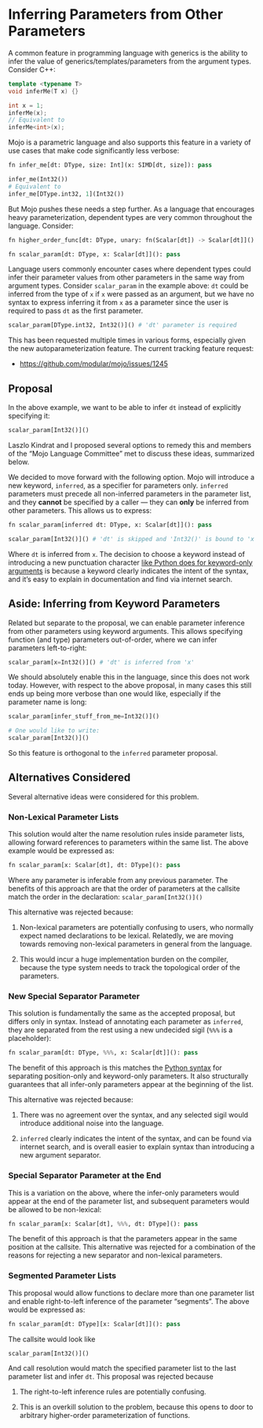 # Inferring Parameters from Other Parameters

A common feature in programming language with generics is the ability to infer
the value of generics/templates/parameters from the argument types. Consider
C++:

```cpp
template <typename T>
void inferMe(T x) {}

int x = 1;
inferMe(x);
// Equivalent to
inferMe<int>(x);
```

Mojo is a parametric language and also supports this feature in a variety of use
cases that make code significantly less verbose:

```python
fn infer_me[dt: DType, size: Int](x: SIMD[dt, size]): pass

infer_me(Int32())
# Equivalent to
infer_me[DType.int32, 1](Int32())
```

But Mojo pushes these needs a step further. As a language that encourages heavy
parameterization, dependent types are very common throughout the language.
Consider:

```python
fn higher_order_func[dt: DType, unary: fn(Scalar[dt]) -> Scalar[dt]](): pass

fn scalar_param[dt: DType, x: Scalar[dt]](): pass
```

Language users commonly encounter cases where dependent types could infer their
parameter values from other parameters in the same way from argument types.
Consider `scalar_param` in the example above: `dt` could be inferred from the
type of `x` if `x` were passed as an argument, but we have no syntax to express
inferring it from `x` as a parameter since the user is required to pass `dt` as
the first parameter.

```python
scalar_param[DType.int32, Int32()]() # 'dt' parameter is required
```

This has been requested multiple times in various forms, especially given the
new autoparameterization feature. The current tracking feature request:

- <https://github.com/modular/mojo/issues/1245>

## Proposal

In the above example, we want to be able to infer `dt` instead of explicitly
specifying it:

```python
scalar_param[Int32()]()
```

Laszlo Kindrat and I proposed several options to remedy this and members of the
“Mojo Language Committee”  met to discuss these ideas, summarized below.

We decided to move forward with the following option. Mojo will introduce a new
keyword, `inferred`, as a specifier for parameters only. `inferred` parameters
must precede all non-inferred parameters in the parameter list, and they
**cannot** be specified by a caller — they can **only** be inferred from other
parameters. This allows us to express:

```python
fn scalar_param[inferred dt: DType, x: Scalar[dt]](): pass

scalar_param[Int32()]() # 'dt' is skipped and 'Int32()' is bound to 'x'
```

Where `dt` is inferred from `x`. The decision to choose a keyword instead of
introducing a new punctuation character [like Python does for keyword-only
arguments](https://docs.python.org/3/tutorial/controlflow.html#special-parameters)
is because a keyword clearly indicates the intent of the syntax, and it’s easy
to explain in documentation and find via internet search.

## Aside: Inferring from Keyword Parameters

Related but separate to the proposal, we can enable parameter inference from
other parameters using keyword arguments. This allows specifying function (and
type) parameters out-of-order, where we can infer parameters left-to-right:

```python
scalar_param[x=Int32()]() # 'dt' is inferred from 'x'
```

We should absolutely enable this in the language, since this does not work
today. However, with respect to the above proposal, in many cases this still
ends up being more verbose than one would like, especially if the parameter name
is long:

```python
scalar_param[infer_stuff_from_me=Int32()]()

# One would like to write:
scalar_param[Int32()]()
```

So this feature is orthogonal to the `inferred` parameter proposal.

## Alternatives Considered

Several alternative ideas were considered for this problem.

### Non-Lexical Parameter Lists

This solution would alter the name resolution rules inside parameter lists,
allowing forward references to parameters within the same list. The above
example would be expressed as:

```python
fn scalar_param[x: Scalar[dt], dt: DType](): pass
```

Where any parameter is inferable from any previous parameter. The benefits of
this approach are that the order of parameters at the callsite match the order
in the declaration: `scalar_param[Int32()]()`

This alternative was rejected because:

1. Non-lexical parameters are potentially confusing to users, who normally
    expect named declarations to be lexical. Relatedly, we are moving towards
    removing non-lexical parameters in general from the language.

2. This would incur a huge implementation burden on the compiler, because the
    type system needs to track the topological order of the parameters.

### New Special Separator Parameter

This solution is fundamentally the same as the accepted proposal, but differs
only in syntax. Instead of annotating each parameter as `inferred`, they are
separated from the rest using a new undecided sigil (`%%%` is a placeholder):

```python
fn scalar_param[dt: DType, %%%, x: Scalar[dt]](): pass
```

The benefit of this approach is this matches the [Python
syntax](https://docs.python.org/3/tutorial/controlflow.html#special-parameters)
for separating position-only and keyword-only parameters. It also structurally
guarantees that all infer-only parameters appear at the beginning of the list.

This alternative was rejected because:

1. There was no agreement over the syntax, and any selected sigil would
    introduce additional noise into the language.

2. `inferred` clearly indicates the intent of the syntax, and can be found via
    internet search, and is overall easier to explain syntax than introducing a new
    argument separator.

### Special Separator Parameter at the End

This is a variation on the above, where the infer-only parameters would appear
at the end of the parameter list, and subsequent parameters would be allowed to
be non-lexical:

```python
fn scalar_param[x: Scalar[dt], %%%, dt: DType](): pass
```

The benefit of this approach is that the parameters appear in the same position
at the callsite. This alternative was rejected for a combination of the reasons
for rejecting a new separator and non-lexical parameters.

### Segmented Parameter Lists

This proposal would allow functions to declare more than one parameter list and
enable right-to-left inference of the parameter “segments”. The above would be
expressed as:

```python
fn scalar_param[dt: DType][x: Scalar[dt]](): pass
```

The callsite would look like

```python
scalar_param[Int32()]()
```

And call resolution would match the specified parameter list to the last
parameter list and infer `dt`. This proposal was rejected because

1. The right-to-left inference rules are potentially confusing.

2. This is an overkill solution to the problem, because this opens to door to
arbitrary higher-order parameterization of functions.
